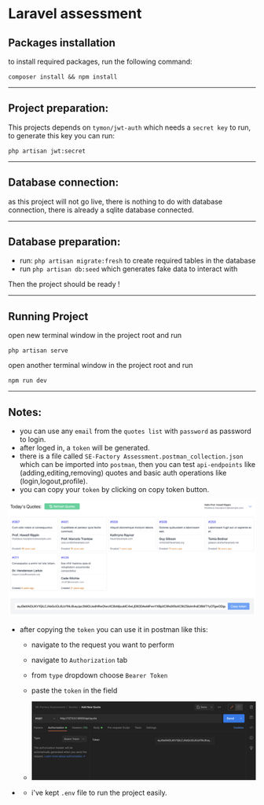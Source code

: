 # Laravel assessment

## Packages installation
 to install required packages, run the following command:

    composer install && npm install

---

## Project preparation:

This projects depends on `tymon/jwt-auth` which needs a  `secret key` to run, to generate this key you can run:

    php artisan jwt:secret

---

## Database connection:
as this project will not go live, there is nothing to do with database connection, there is already a sqlite database connected. 
___

## Database preparation:
- run: `php artisan migrate:fresh` to create required tables in the database
-  run `php artisan db:seed` which generates fake data to interact with

Then the project should be ready !

---

## Running Project

open new terminal window in the project root and run 

    php artisan serve
open another terminal window in the project root and run 

    npm run dev

---

## Notes:

- you can use any `email` from the `quotes list` with `password` as password to login.
- after loged in, a `token` will be generated.
- there is a file called `SE-Factory Assessment.postman_collection.json` which can be imported into `postman`, then you can test `api-endpoints` like (adding,editing,removing) quotes and basic auth operations like (login,logout,profile).
- you can copy your `token` by clicking on copy token button.

![](/images/copy-token.png)

- after copying the `token` you can use it in postman like this:
    - navigate to the request you want to perform
    - navigate to `Authorization` tab
    - from `type` dropdown choose `Bearer Token`
    - paste the `token` in the field

    - ![](/images/postman.png)
- - i've kept `.env` file to run the project easily.